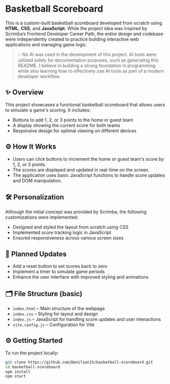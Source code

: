# Basketball Scoreboard

This is a custom-built basketball scoreboard developed from scratch using **HTML**, **CSS**, and **JavaScript**. While the project idea was inspired by Scrimba’s Frontend Developer Career Path, the entire design and codebase were independently created to practice building interactive web applications and managing game logic.

> 💡 No AI was used in the development of this project. AI tools were utilized solely for documentation purposes, such as generating this README. I believe in building a strong foundation in programming while also learning how to effectively use AI tools as part of a modern developer workflow.

## ✨ Overview

This project showcases a functional basketball scoreboard that allows users to simulate a game's scoring. It includes:

- Buttons to add 1, 2, or 3 points to the home or guest team
- A display showing the current score for both teams
- Responsive design for optimal viewing on different devices

## ⚙️ How It Works

- Users can click buttons to increment the home or guest team's score by 1, 2, or 3 points.
- The scores are displayed and updated in real-time on the screen.
- The application uses basic JavaScript functions to handle score updates and DOM manipulation.

## 🛠️ Personalization

Although the initial concept was provided by Scrimba, the following customizations were implemented:

- Designed and styled the layout from scratch using CSS
- Implemented score tracking logic in JavaScript
- Ensured responsiveness across various screen sizes

## 🚧 Planned Updates

- Add a reset button to set scores back to zero
- Implement a timer to simulate game periods
- Enhance the user interface with improved styling and animations

## 🗂️ File Structure (basic)

- `index.html` – Main structure of the webpage
- `index.css` – Styling for layout and design
- `index.js` – JavaScript for handling score updates and user interactions
- `vite.config.js` – Configuration for Vite

## ⚙️ Getting Started

To run the project locally:

```bash
git clone https://github.com/Denilson15/basketball-scoreboard.git
cd basketball-scoreboard
npm install
npm start
